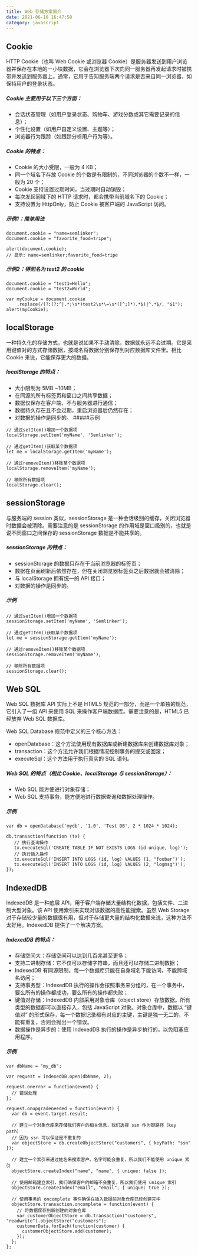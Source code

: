 ```yaml
---
title: Web 存储方案简介
date: 2021-06-10 16:47:58
category: javascript
---
```

##  Cookie
HTTP Cookie（也叫 Web Cookie 或浏览器 Cookie）是服务器发送到用户浏览器并保存在本地的一小块数据，它会在浏览器下次向同一服务器再发起请求时被携带并发送到服务器上。通常，它用于告知服务端两个请求是否来自同一浏览器，如保持用户的登录状态。

##### Cookie 主要用于以下三个方面：

- 会话状态管理（如用户登录状态、购物车、游戏分数或其它需要记录的信息）；
- 个性化设置（如用户自定义设置、主题等）；
- 浏览器行为跟踪（如跟踪分析用户行为等）。
##### Cookie 的特点：

- Cookie 的大小受限，一般为 4 KB；
- 同一个域名下存放 Cookie 的个数是有限制的，不同浏览器的个数不一样，一般为 20 个；
- Cookie 支持设置过期时间，当过期时自动销毁；
- 每次发起同域下的 HTTP 请求时，都会携带当前域名下的 Cookie；
- 支持设置为 HttpOnly，防止 Cookie 被客户端的 JavaScript 访问。
##### 示例1：简单用法
```
document.cookie = "name=semlinker";
document.cookie = "favorite_food=tripe";

alert(document.cookie);
// 显示: name=semlinker;favorite_food=tripe
```
##### 示例2：得到名为 test2 的 cookie
```
document.cookie = "test1=Hello";
document.cookie = "test2=World";

var myCookie = document.cookie
    .replace(/(?:(?:^|.*;\s*)test2\s*\=\s*([^;]*).*$)|^.*$/, "$1");
alert(myCookie);
```
## localStorage
一种持久化的存储方式，也就是说如果不手动清除，数据就永远不会过期。它是采用键值对的方式存储数据，按域名将数据分别保存到对应数据库文件里。相比 Cookie 来说，它能保存更大的数据。

##### localStorage 的特点：

- 大小限制为 5MB ~10MB；
- 在同源的所有标签页和窗口之间共享数据；
- 数据仅保存在客户端，不与服务器进行通信；
- 数据持久存在且不会过期，重启浏览器后仍然存在；
- 对数据的操作是同步的。
#####示例
```
// 通过setItem()增加一个数据项
localStorage.setItem('myName', 'Semlinker');

// 通过getItem()获取某个数据项
let me = localStorage.getItem('myName');

// 通过removeItem()移除某个数据项
localStorage.removeItem('myName');

// 移除所有数据项
localStorage.clear();
```
## sessionStorage
与服务端的 session 类似，sessionStorage 是一种会话级别的缓存，关闭浏览器时数据会被清除。需要注意的是 sessionStorage 的作用域是窗口级别的，也就是说不同窗口之间保存的 sessionStorage 数据是不能共享的。

##### sessionStorage 的特点：

- sessionStorage 的数据只存在于当前浏览器的标签页；
- 数据在页面刷新后依然存在，但在关闭浏览器标签页之后数据就会被清除；
- 与 localStorage 拥有统一的 API 接口；
- 对数据的操作是同步的。
##### 示例
```
// 通过setItem()增加一个数据项
sessionStorage.setItem('myName', 'Semlinker');

// 通过getItem()获取某个数据项
let me = sessionStorage.getItem('myName');

// 通过removeItem()移除某个数据项
sessionStorage.removeItem('myName');

// 移除所有数据项
sessionStorage.clear();
```
## Web SQL
Web SQL 数据库 API 实际上不是 HTML5 规范的一部分，而是一个单独的规范，它引入了一组 API 来使用 SQL 来操作客户端数据库。需要注意的是，HTML5 已经放弃 Web SQL 数据库。

Web SQL Database 规范中定义的三个核心方法：

- openDatabase：这个方法使用现有数据库或新建数据库来创建数据库对象；
- transaction：这个方法允许我们根据情况控制事务的提交或回滚；
- executeSql：这个方法用于执行真实的 SQL 语句。
##### Web SQL 的特点（相比 Cookie、localStorage 与 sessionStorage）：

- Web SQL 能方便进行对象存储；
- Web SQL 支持事务，能方便地进行数据查询和数据处理操作。
##### 示例
```
var db = openDatabase('mydb', '1.0', 'Test DB', 2 * 1024 * 1024);

db.transaction(function (tx) { 
   // 执行查询操作
   tx.executeSql('CREATE TABLE IF NOT EXISTS LOGS (id unique, log)'); 
   // 执行插入操作
   tx.executeSql('INSERT INTO LOGS (id, log) VALUES (1, "foobar")'); 
   tx.executeSql('INSERT INTO LOGS (id, log) VALUES (2, "logmsg")'); 
});
```
## IndexedDB
IndexedDB 是一种底层 API，用于客户端存储大量结构化数据，包括文件、二进制大型对象。该 API 使用索引来实现对该数据的高性能搜索。虽然 Web Storage 对于存储较少量的数据很有用，但对于存储更大量的结构化数据来说，这种方法不太好用。IndexedDB 提供了一个解决方案。

##### IndexedDB 的特点：

- 存储空间大：存储空间可以达到几百兆甚至更多；
- 支持二进制存储：它不仅可以存储字符串，而且还可以存储二进制数据；
- IndexedDB 有同源限制，每一个数据库只能在自身域名下能访问，不能跨域名访问；
- 支持事务型：IndexedDB 执行的操作会按照事务来分组的，在一个事务中，要么所有的操作都成功，要么所有的操作都失败；
- 键值对存储：IndexedDB 内部采用对象仓库（object store）存放数据。所有类型的数据都可以直接存入，包括 JavaScript 对象。对象仓库中，数据以 “键值对” 的形式保存，每一个数据记录都有对应的主键，主键是独一无二的，不能有重复，否则会抛出一个错误。
- 数据操作是异步的：使用 IndexedDB 执行的操作是异步执行的，以免阻塞应用程序。
##### 示例
```
var dbName = "my_db";

var request = indexedDB.open(dbName, 2);

request.onerror = function(event) {
  // 错误处理
};

request.onupgradeneeded = function(event) {
  var db = event.target.result;

  // 建立一个对象仓库来存储我们客户的相关信息，我们选择 ssn 作为键路径（key path）
  // 因为 ssn 可以保证是不重复的
  var objectStore = db.createObjectStore("customers", { keyPath: "ssn" });

  // 建立一个索引来通过姓名来搜索客户。名字可能会重复，所以我们不能使用 unique 索引
  objectStore.createIndex("name", "name", { unique: false });

  // 使用邮箱建立索引，我们确保客户的邮箱不会重复，所以我们使用 unique 索引
  objectStore.createIndex("email", "email", { unique: true });

  // 使用事务的 oncomplete 事件确保在插入数据前对象仓库已经创建完毕
  objectStore.transaction.oncomplete = function(event) {
    // 将数据保存到新创建的对象仓库
    var customerObjectStore = db.transaction("customers", "readwrite").objectStore("customers");
    customerData.forEach(function(customer) {
      customerObjectStore.add(customer);
    });
  };
};
```